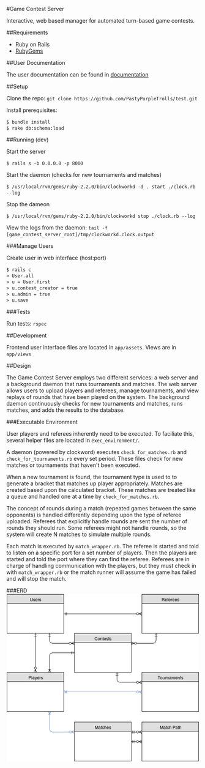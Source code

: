 #Game Contest Server

Interactive, web based manager for automated turn-based game contests.

##Requirements

* Ruby on Rails
* [RubyGems](https://rubygems.org)

##User Documentation

The user documentation can be found in [documentation](/documentation)

##Setup

Clone the repo: `git clone https://github.com/PastyPurpleTrolls/test.git`

Install prerequisites:
```
$ bundle install
$ rake db:schema:load
```

##Running (dev)

Start the server

```
$ rails s -b 0.0.0.0 -p 8000
```

Start the daemon (checks for new tournaments and matches)

```
$ /usr/local/rvm/gems/ruby-2.2.0/bin/clockworkd -d . start ./clock.rb --log
```

Stop the dameon

```
$ /usr/local/rvm/gems/ruby-2.2.0/bin/clockworkd stop ./clock.rb --log
```

View the logs from the daemon: `tail -f [game_contest_server_root]/tmp/clockworkd.clock.output`

###Manage Users

Create user in web interface (host:port)

```
$ rails c
> User.all
> u = User.first
> u.contest_creator = true
> u.admin = true
> u.save
```

###Tests

Run tests: `rspec`

##Development

Frontend user interface files are located in `app/assets`. Views are in `app/views`

##Design

The Game Contest Server employs two different services: a web server and a background daemon that runs tournaments and matches. The web server allows users to upload players and referees, manage tournaments, and view replays of rounds that have been played on the system. The background daemon continuously checks for new tournaments and matches, runs matches, and adds the results to the database.

###Executable Environment

User players and referees inherently need to be executed. To faciliate this, several helper files are located in `exec_environment/`.

A daemon (powered by clockword) executes `check_for_matches.rb` and `check_for_tournaments.rb` every set period. These files check for new matches or tournaments that haven't been executed. 

When a new tournament is found, the tournament type is used to to generate a bracket that matches up player appropriately. Matches are created based upon the calculated bracket. These matches are treated like a queue and handled one at a time by `check_for_matches.rb`. 

The concept of rounds during a match (repeated games between the same opponents) is handled differently depending upon the type of referee uploaded. Referees that explicitly handle rounds are sent the number of rounds they should run. Some referees might not handle rounds, so the system will create N matches to simulate multiple rounds. 

Each match is executed by `match_wrapper.rb`. The referee is started and told to listen on a specific port for a set number of players. Then the players are started and told the port where they can find the referee. Referees are in charge of handling communication with the players, but they must check in with `match_wrapper.rb` or the match runner will assume the game has failed and will stop the match. 

###ERD
![Image of ERD document](/documentation/GameContestServerERD.png)
